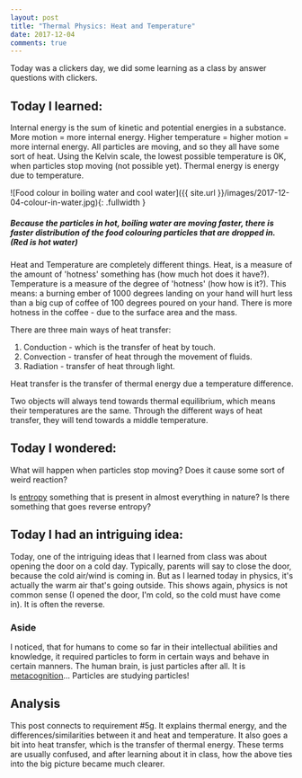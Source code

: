 ```yaml
---
layout: post
title: "Thermal Physics: Heat and Temperature"
date: 2017-12-04
comments: true
---
```


Today was a clickers day, we did some learning as a class by answer questions with clickers.

## Today I learned:

Internal energy is the sum of kinetic and potential energies in a substance. More motion = more internal energy. Higher temperature = higher motion = more internal energy. All particles are moving, and so they all have some sort of heat. Using the Kelvin scale, the lowest possible temperature is 0K, when particles stop moving (not possible yet). Thermal energy is energy due to temperature.

![Food colour in boiling water and cool water]({{ site.url }}/images/2017-12-04-colour-in-water.jpg){: .fullwidth }

##### Because the particles in hot, boiling water are moving faster, there is faster distribution of the food colouring particles that are dropped in. (Red is hot water)

Heat and Temperature are completely different things. Heat, is a measure of the amount of 'hotness' something has (how much hot does it have?). Temperature is a measure of the degree of 'hotness' (how how is it?). This means: a burning ember of 1000 degrees landing on your hand will hurt less than a big cup of coffee of 100 degrees poured on your hand. There is more hotness in the coffee - due to the surface area and the mass. 

There are three main ways of heat transfer: 

1. Conduction - which is the transfer of heat by touch.
2. Convection - transfer of heat through the movement of fluids.
3. Radiation - transfer of heat through light.

Heat transfer is the transfer of thermal energy due a temperature difference.

Two objects will always tend towards thermal equilibrium, which means their temperatures are the same. Through the different ways of heat transfer, they will tend towards a middle temperature.

## Today I wondered:

What will happen when particles stop moving? Does it cause some sort of weird reaction?

Is [entropy](https://en.wikipedia.org/wiki/Entropy) something that is present in almost everything in nature? Is there something that goes reverse entropy?

## Today I had an intriguing idea:

Today, one of the intriguing ideas that I learned from class was about opening the door on a cold day. Typically, parents will say to close the door, because the cold air/wind is coming in. But as I learned today in physics, it's actually the warm air that's going outside. This shows again, physics is not common sense (I opened the door, I'm cold, so the cold must have come in). It is often the reverse.

### Aside

I noticed, that for humans to come so far in their intellectual abilities and knowledge, it required particles to form in certain ways and behave in certain manners. The human brain, is just particles after all. It is [metacognition](https://en.wikipedia.org/wiki/Metacognition)... Particles are studying particles!

## Analysis

This post connects to requirement #5g. It explains thermal energy, and the differences/similarities between it and heat and temperature. It also goes a bit into heat transfer, which is the transfer of thermal energy. These terms are usually confused, and after learning about it in class, how the above ties into the big picture became much clearer.
